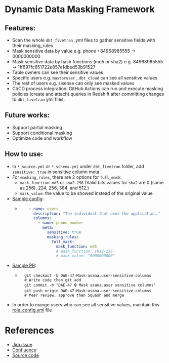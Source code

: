# Dynamic Data Masking Framework
## Features:
- Scan the whole `dbt_fivetran` .yml files to gather sensitive fields with their masking_rules
- Mask sensitive data by value e.g. phone +84968985555 → 0000000000
- Mask sensitive data by hash functions (md5 or sha2) e.g.  84968985555 → 1ff697fc651722e857e1dbed53b91527
- Table owners can see their sensitive values
- Specific users e.g. `masteruser` , `dbt_cloud` can see all sensitive values
- The rest of users e.g. sisense can only see masked values
- CI/CD process integration: GitHub Actions can run and execute masking policies (create and attach) queries in Redshift after committing changes to `dbt_fivetran` yml files.

## Future works:
- Support partial masking
- Support conditional masking
- Optimize code and workflow

## How to use:
- In `*_source.yml` or `*_schema.yml` under `dbt_fivetran` folder, add `sensitive: true` in sensitive column meta
- For `masking_rules`, there are 2 options for `full_mask`:
    - `mask_function`: `md5` or `sha2-256` (Valid bits values for `sha2` are 0 (same as 256), 224, 256, 384, and 512.)
    - `mask_value`: the value to be showed instead of the original value
- [Sample config](https://github.com/Thinkei/gold-diggers/blob/main/dbt_fivetran/models/staging/outreach/_outreach_source.yml#L143):
  - ```yaml
        - name: users
          description: "The individual that uses the application."
          columns:
            - name: phone_number
              meta:
                sensitive: true
                masking_rules:
                  full_mask:
                    mask_function: md5
                    # mask_function: sha2-256
                    # mask_value: "0000000000"
- [Sample PR](https://github.com/Thinkei/gold-diggers/pull/332):
  - ```shell
      git checkout -b DAE-47-Mask-asana.user-sensitive-columns
      # Write code then git add
      git commit -m "DAE-47 🔒 Mask asana.user sensitive columns"
      git push origin DAE-47-Mask-asana.user-sensitive-columns
      # Peer review, approve then Squash and merge
      ```
- In order to mange users who can see all sensitive values, maintain this [role_config.yml](../../.github/governance/ddm/role_config.yml) file

# References
- [Jira issue][Jira issue]
- [Confluence][Confluence]
- [Source code](../../.github/governance/ddm)


<!-- links -->

[Jira issue]: https://employmenthero.atlassian.net/browse/DAE-15
[Confluence]: https://employmenthero.atlassian.net/wiki/spaces/Data/pages/2658828620/Dynamic+Data+Masking
